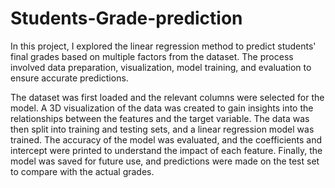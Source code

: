 # Students-Grade-prediction
In this project, I explored the linear regression method to predict students' final grades based on multiple factors from the dataset. The process involved data preparation, visualization, model training, and evaluation to ensure accurate predictions.

The dataset was first loaded and the relevant columns were selected for the model. A 3D visualization of the data was created to gain insights into the relationships between the features and the target variable. The data was then split into training and testing sets, and a linear regression model was trained. The accuracy of the model was evaluated, and the coefficients and intercept were printed to understand the impact of each feature. Finally, the model was saved for future use, and predictions were made on the test set to compare with the actual grades.

